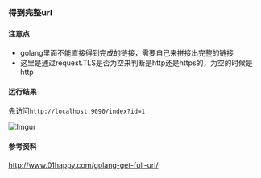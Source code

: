 ### 得到完整url

#### 注意点
 - golang里面不能直接得到完成的链接，需要自己来拼接出完整的链接
 - 这里是通过request.TLS是否为空来判断是http还是https的，为空的时候是http

#### 运行结果
先访问`http://localhost:9090/index?id=1`

![Imgur](https://i.imgur.com/QRCyk0E.png)

#### 参考资料
http://www.01happy.com/golang-get-full-url/